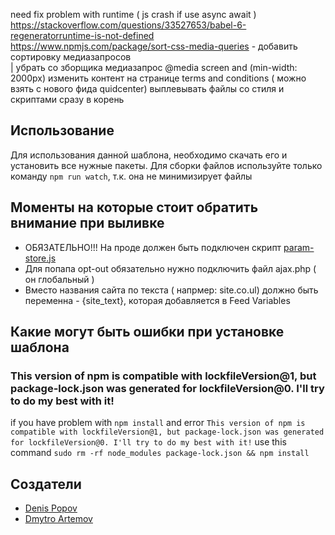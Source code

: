 need fix problem with runtime ( js crash if use async await ) https://stackoverflow.com/questions/33527653/babel-6-regeneratorruntime-is-not-defined<br>
https://www.npmjs.com/package/sort-css-media-queries - добавить сортировку медиазапросов <br>|
убрать со зборщика медиазапрос  @media screen and (min-width: 2000px)
изменить контент на странице terms and conditions ( можно взять с нового фида quidcenter)
выплевывать файлы со стиля и скриптами сразу в корень

<h2>Использование</h2>
<p>Для использования данной шаблона, необходимо скачать его и установить все нужные пакеты. Для сборки файлов используйте только команду <code>npm run watch</code>, т.к. она не минимизирует файлы</p>
<h2> Моменты на которые стоит обратить внимание при выливке </h2>
<ul>
  <li><span>ОБЯЗАТЕЛЬНО!!! На проде должен быть подключен скрипт <a href="https://cdn101.t.uk/resource/global/js/params_store.js">param-store.js </a>  </span></li>
  <li>Для попапа opt-out обязательно нужно подключить файл ajax.php ( он глобальный )</li>
  <li>Вместо названия сайта по текста ( напрмер: site.co.ul) должно быть переменна - {site_text}, которая добавляется в Feed Variables</li>
</ul>

<h2>Какие могут быть ошибки при установке шаблона</h2>
<h3>This version of npm is compatible with lockfileVersion@1, but package-lock.json was generated for lockfileVersion@0. I'll try to do my best with it!</h3>
<p>if  you have problem with <code>npm install</code> and error <code>This version of npm is compatible with lockfileVersion@1, but package-lock.json was generated for lockfileVersion@0. I'll try to do my best with it!</code> use this command <code>sudo rm -rf node_modules package-lock.json && npm install</code>
<p>
<h2>Создатели</h2>
<ul>
  <li><a href="https://github.com/FrankyJo">Denis Popov</a></li>
  <li><a href="https://github.com/DmytroArtemov">Dmytro Artemov</a></li>
</ul>

